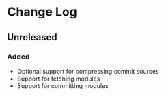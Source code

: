 # Change Log

## Unreleased
### Added
- Optional support for compressing commit sources
- Support for fetching modules
- Support for committing modules
